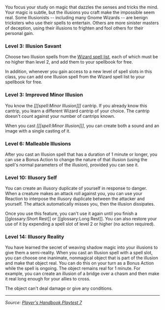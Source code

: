 You focus your study on magic that dazzles the senses and tricks the mind. Your magic is subtle, but the illusions you craft make the impossible seem real. Some Illusionists -- including many Gnome Wizards -- are benign tricksters who use their spells to entertain. Others are more sinister masters of deception, using their illusions to frighten and fool others for their personal gain.

### Level 3: Illusion Savant

Choose two Illusion spells from the [Wizard spell list](/onednd/spell_list/wizard), each of which must be no higher than level 2, and add them to your spellbook for free.

In addition, whenever you gain access to a new level of spell slots in this class, you can add one Illusion spell from the Wizard spell list to your spellbook for free.

### Level 3: Improved Minor Illusion

You know the _[[[spell:Minor Illusion]]]_ cantrip. If you already know this cantrip, you learn a different Wizard cantrip of your choice. The cantrip doesn't count against your number of cantrips known.

When you cast _[[[spell:Minor Illusion]]]_, you can create both a sound and an image with a single casting of it.

### Level 6: Malleable Illusions

After you cast an Illusion spell that has a duration of 1 minute or longer, you can use a Bonus Action to change the nature of that illusion (using the spell's normal parameters of the illusion), provided you can see it.

### Level 10: Illusory Self

You can create an illusory duplicate of yourself in response to danger. When a creature makes an attack roll against you, you can use your Reaction to interpose the illusory duplicate between the attacker and yourself. The attack automatically misses you, then the illusion dissipates.

Once you use this feature, you can't use it again until you finish a [[glossary:Short Rest]] or [[glossary:Long Rest]]. You can also restore your use of it by expending a spell slot of level 2 or higher (no action required).

### Level 14: Illusory Reality

You have learned the secret of weaving shadow magic into your illusions to give them a semi-reality. When you cast an Illusion spell with a spell slot, you can choose one inanimate, nonmagical object that is part of the illusion and make that object real. You can do this on your turn as a Bonus Action while the spell is ongoing. The object remains real for 1 minute. For example, you can create an illusion of a bridge over a chasm and then make it real long enough for your allies to cross.

The object can't deal damage or give any conditions.

----

_Source: [Player's Handbook Playtest 7](https://www.dndbeyond.com/sources/ua/ph-playtest-7)_
